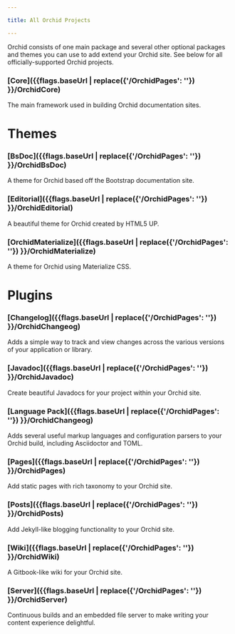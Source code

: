 ```yaml
---

title: All Orchid Projects

---
```


Orchid consists of one main package and several other optional packages and themes you can use to add extend your Orchid 
site. See below for all officially-supported Orchid projects.

### [Core]({{flags.baseUrl | replace({'/OrchidPages': ''}) }}/OrchidCore)

The main framework used in building Orchid documentation sites.

# Themes

### [BsDoc]({{flags.baseUrl | replace({'/OrchidPages': ''}) }}/OrchidBsDoc)

A theme for Orchid based off the Bootstrap documentation site.

### [Editorial]({{flags.baseUrl | replace({'/OrchidPages': ''}) }}/OrchidEditorial)

A beautiful theme for Orchid created by HTML5 UP.

### [OrchidMaterialize]({{flags.baseUrl | replace({'/OrchidPages': ''}) }}/OrchidMaterialize)

A theme for Orchid using Materialize CSS.

# Plugins

### [Changelog]({{flags.baseUrl | replace({'/OrchidPages': ''}) }}/OrchidChangeog)

Adds a simple way to track and view changes across the various versions of your application or library.
    
### [Javadoc]({{flags.baseUrl | replace({'/OrchidPages': ''}) }}/OrchidJavadoc)

Create beautiful Javadocs for your project within your Orchid site.

### [Language Pack]({{flags.baseUrl | replace({'/OrchidPages': ''}) }}/OrchidChangeog)

Adds several useful markup languages and configuration parsers to your Orchid build, including Asciidoctor and TOML.

### [Pages]({{flags.baseUrl | replace({'/OrchidPages': ''}) }}/OrchidPages)

Add static pages with rich taxonomy to your Orchid site.

### [Posts]({{flags.baseUrl | replace({'/OrchidPages': ''}) }}/OrchidPosts)

Add Jekyll-like blogging functionality to your Orchid site.

### [Wiki]({{flags.baseUrl | replace({'/OrchidPages': ''}) }}/OrchidWiki)

A Gitbook-like wiki for your Orchid site.

### [Server]({{flags.baseUrl | replace({'/OrchidPages': ''}) }}/OrchidServer)

Continuous builds and an embedded file server to make writing your content experience delightful.
